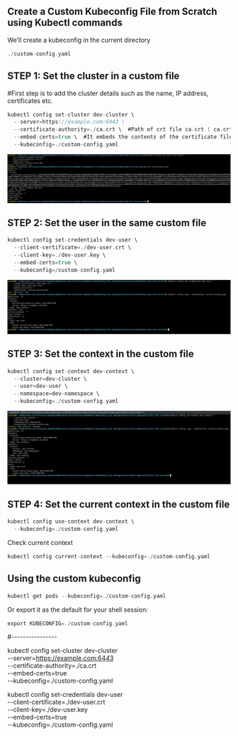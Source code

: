 ## Create a Custom Kubeconfig File from Scratch using Kubectl commands

We’ll create a kubeconfig in the current directory

```go
./custom-config.yaml
```

## STEP 1: Set the cluster in a custom file

#First step is to add the cluster details such as the name, IP address, certificates etc.

```go
kubectl config set-cluster dev-cluster \
  --server=https://example.com:6443 \
  --certificate-authority=./ca.crt \  #Path of crt file ca.crt ( ca.crt file is the public certificate of the Kubernetes cluster’s Certificate Authority (CA). It usually reside at: /etc/kubernetes/pki/ca.crt)
  --embed-certs=true \  #It embeds the contents of the certificate file directly into the kubeconfig file, instead of just referencing the path to the certificate file.
  --kubeconfig=./custom-config.yaml
```


![alt text](image.png)

##  STEP 2: Set the user in the same custom file

```go
kubectl config set-credentials dev-user \
  --client-certificate=./dev-user.crt \
  --client-key=./dev-user.key \
  --embed-certs=true \
  --kubeconfig=/custom-config.yaml
```
![alt text](image-1.png)

## STEP 3: Set the context in the custom file

```go
kubectl config set-context dev-context \
  --cluster=dev-cluster \
  --user=dev-user \
  --namespace=dev-namespace \
  --kubeconfig=./custom-config.yaml
```
![alt text](image-2.png)

## STEP 4: Set the current context in the custom file

```go
kubectl config use-context dev-context \
  --kubeconfig=./custom-config.yaml
```

Check current context


```go
kubectl config current-context --kubeconfig=./custom-config.yaml
```

## Using the custom kubeconfig

```go
kubectl get pods --kubeconfig=./custom-config.yaml
```

Or export it as the default for your shell session:

```go
export KUBECONFIG=./custom-config.yaml
```






#----------------

kubectl config set-cluster dev-cluster \
  --server=https://example.com:6443 \
  --certificate-authority=./ca.crt \
  --embed-certs=true \
  --kubeconfig=./custom-config.yaml




kubectl config set-credentials dev-user \
  --client-certificate=./dev-user.crt \
  --client-key=./dev-user.key \
  --embed-certs=true \
  --kubeconfig=./custom-config.yaml